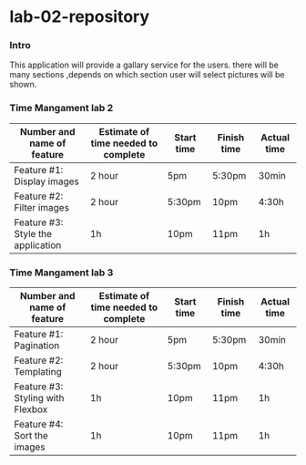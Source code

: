 # lab-02-repository

### Intro
This application will provide a gallary service for the users.
there will be many sections ,depends on which section user will select pictures will be shown.

### Time Mangament lab 2
Number and name of feature | Estimate of time needed to complete | Start time | Finish time | Actual time
---------------------------|-------------------------------------|------------|-------------|------------
Feature #1: Display images | 2 hour | 5pm | 5:30pm | 30min
Feature #2: Filter images  | 2 hour | 5:30pm | 10pm | 4:30h
Feature #3: Style the application | 1h | 10pm | 11pm | 1h

### Time Mangament lab 3
Number and name of feature | Estimate of time needed to complete | Start time | Finish time | Actual time
---------------------------|-------------------------------------|------------|-------------|------------
Feature #1: Pagination | 2 hour | 5pm | 5:30pm | 30min
Feature #2: Templating  | 2 hour | 5:30pm | 10pm | 4:30h
Feature #3: Styling with Flexbox | 1h | 10pm | 11pm | 1h
Feature #4: Sort the images | 1h | 10pm | 11pm | 1h

